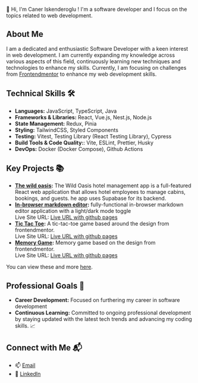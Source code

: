👋 Hi, I'm Caner Iskenderoglu ! I'm a software developer and I focus on the topics related to web development.

## About Me
I am a dedicated and enthusiastic Software Developer with a keen interest in web development. I am currently expanding my knowledge across various aspects of this field, continuously learning new techniques and technologies to enhance my skills. 
Currently, I am focusing on challenges from [Frontendmentor](https://www.frontendmentor.io/) to enhance my web development skills. 

## Technical Skills 🛠️
- **Languages:** JavaScript, TypeScript, Java
- **Frameworks & Libraries:** React, Vue.js, Nest.js, Node.js
- **State Management:** Redux, Pinia
- **Styling:** TailwindCSS, Styled Components
- **Testing:** Vitest, Testing Library (React Testing Library), Cypress
- **Build Tools & Code Quality:**: Vite, ESLint, Prettier, Husky
- **DevOps:** Docker (Docker Compose), Github Actions

## Key Projects 📚
- **[The wild oasis](https://github.com/caner404/the-wild-oasis):** The Wild Oasis hotel management app is a full-featured React web application that allows hotel employees to manage cabins, bookings, and guests. he app uses Supabase for its backend.
- **[In-browser markdown editor](https://github.com/caner404/in-browser-markdown-editor):** fully-functional in-browser markdown editor application with a light/dark mode toggle <br/>
    Live Site URL: [Live URL with github pages](https://caner404.github.io/in-browser-markdown-editor/)
- **[Tic Tac Toe](https://github.com/caner404/memory-game):** A tic-tac-toe game based around the design from frontendmentor. <br/>
    Live Site URL: [Live URL with github pages](https://caner404.github.io/tic-tac-toe/)
- **[Memory Game](https://github.com/caner404/memory-game):** Memory game based on the design from frontendmentor. <br/>
    Live Site URL: [Live URL with github pages](https://caner404.github.io/memory-game/)

You can view these and more [here](https://github.com/caner404).

## Professional Goals 🚀
- **Career Development:** Focused on furthering my career in software development
- **Continuous Learning:** Committed to ongoing professional development by staying updated with the latest tech trends and advancing my coding skills. 📈

## Connect with Me 📬
- 📫 [Email](caner.iskenderoglu@gmail.com)
- 🔗 [LinkedIn](https://www.linkedin.com/in/caner-iskenderoglu-6b8a8a304/)
